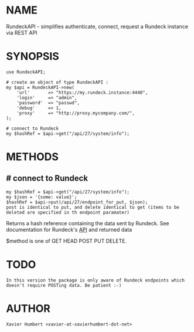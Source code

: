 # NAME

RundeckAPI - simplifies authenticate, connect, request a Rundeck instance via REST API

# SYNOPSIS

	use RundeckAPI;

	# create an object of type RundeckAPI :
	my $api = RundeckAPI->new(
		'url'		=> "https://my.rundeck.instance:4440",
		'login'		=> "admin",
		'password'	=> "passwd",
		'debug'		=> 1,
 		'proxy'		=> "http://proxy.mycompany.com/",
	);

	# connect to Rundeck
	my $hashRef = $api->get("/api/27/system/info");

# METHODS

## 	# connect to Rundeck
	my $hashRef = $api->get("/api/27/system/info");
	my $json = '{some: value}';
	$hashRef = $api->put(/api/27/endpoint_for_put, $json);
	post is identical to put, and delete identical to get (items to be deleted are specified in th endpoint paramater)

Returns a hash reference containing the data sent by Rundeck.
See documentation for Rundeck's [API](https://docs.rundeck.com/docs/api/rundeck-api.html) and returned data

$method is one of GET HEAD POST PUT DELETE.

# TODO
	In this version the package is only aware of Rundeck endpoints which doesn't require POSTing data. Be patient :-)

# AUTHOR
	Xavier Humbert <xavier-at-xavierhumbert-dot-net>
